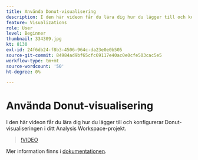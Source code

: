 ```yaml
---
title: Använda Donut-visualisering
description: I den här videon får du lära dig hur du lägger till och konfigurerar Donut-visualiseringen i ditt Analysis Workspace-projekt.
feature: Visualizations
role: User
level: Beginner
thumbnail: 334309.jpg
kt: 8130
exl-id: 24f6db24-f8b3-4506-964c-da23e0e0b505
source-git-commit: 84984ad9bf65cfc69117e40ac0e0cfe503cac5e5
workflow-type: tm+mt
source-wordcount: '50'
ht-degree: 0%

---
```


# Använda Donut-visualisering

I den här videon får du lära dig hur du lägger till och konfigurerar Donut-visualiseringen i ditt Analysis Workspace-projekt.

>[!VIDEO](https://video.tv.adobe.com/v/334309/?quality=12&learn=on)

Mer information finns i [dokumentationen](https://experienceleague.adobe.com/docs/analytics/analyze/analysis-workspace/visualizations/donut.html?lang=sv-SE).
